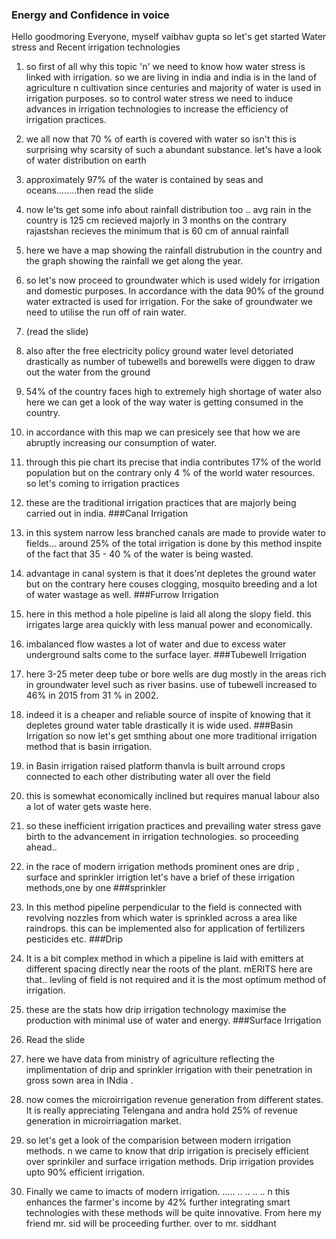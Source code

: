 ### Energy and Confidence in voice





Hello goodmoring Everyone, myself vaibhav gupta so let's get started
Water stress and Recent irrigation technologies

1. so first of all 
why this topic 'n'
we need to know how water stress is linked with irrigation. so we are living in india and india is in the land of agriculture n cultivation since centuries and majority of water is used in irrigation purposes. so to  control water stress we need to induce advances in irrigation technologies to increase the efficiency of irrigation practices.

2. we all now that 70 % of earth is covered with water so isn't this is surprising why scarsity of such a abundant substance.
let's have a look of water distribution on earth

3. approximately 97% of the water is contained by seas and oceans........then read the slide
4. now le'ts get some info about rainfall distribution too .. avg rain in the country is 125 cm recieved majorly in 3 months on the contrary rajastshan recieves the minimum that is 60 cm of annual rainfall
5.   here we have a map showing the rainfall distrubution in the country and the graph showing the rainfall we get along the year.
6.   so let's now proceed to groundwater which is used widely for irrigation and domestic purposes.
      In accordance with the data 90% of the ground water extracted is used for irrigation. For the sake of groundwater we need to utilise the run off of rain water.
7.    (read the slide)
8. also  after the free electricity policy ground water level detoriated drastically as number of tubewells and borewells were diggen  to draw out the water from the ground
9.  54% of the country faces high to extremely high shortage of water also here we can get a look of the way water is getting consumed in the country.
10.  in accordance with this map we can presicely see that how we are abruptly increasing our consumption of water.
11. through this pie chart its precise that india contributes 17% of the world population but on the contrary only 4 % of the world water resources.
so let's coming to irrigation practices
11. these are the traditional irrigation practices that are majorly being carried out in india.
###Canal Irrigation
12. in this system narrow less branched  canals are made to provide water to fields...
around 25% of the total irrigation is done by this method inspite of the fact that 35 - 40 % of the water is being wasted.
13.  advantage in canal system is that it does'nt depletes the ground water but on the contrary here couses clogging, mosquito breeding and a lot of water wastage as well.
###Furrow Irrigation
14.  here in this method a hole pipeline is laid all along the slopy field.
this irrigates large area quickly with less manual power and economically.
15.  imbalanced flow wastes a lot of water and due to excess water underground salts come to the surface layer.
###Tubewell Irrigation
16. here 3-25 meter deep tube or bore wells are dug mostly in the areas rich in groundwater level such as river basins.
use of tubewell increased to 46% in 2015 from 31 % in 2002.
17.  indeed it is a cheaper and reliable source of inspite of knowing that it depletes ground water table drastically it is wide used.
###Basin Irrigation
so now let's get smthing about one more traditional irrigation method that is basin irrigation.
18.  in Basin irrigation raised platform thanvla is built arround crops connected to each other distributing water all over the field
19.   this is somewhat economically inclined but requires manual labour also a lot of water gets waste here.

20. so  these inefficient irrigation practices and prevailing water stress gave birth to the advancement in irrigation technologies.
so proceeding ahead..
21.  in the race of modern irrigation methods prominent ones are drip , surface and sprinkler irrigtion
 let's have a brief of these irrigation methods,one by one
 ###sprinkler
22.  In this method pipeline perpendicular to the field is connected with revolving nozzles from which water is sprinkled across a area like raindrops.
this can be implemented also for application of fertilizers pesticides etc.
###Drip
23.  It is a bit complex method in which a pipeline is laid with emitters at different spacing directly near the roots of the plant.
mERITS here are that.. levling of field is not required and it is the most optimum method of irrigation.
24.  these are the stats how drip irrigation technology maximise the production  with minimal use of water and energy.
###Surface Irrigation
25.  Read the slide
26.  here we have data from ministry of agriculture  reflecting the implimentation of drip and sprinkler irrigation with their penetration in gross sown area in INdia .
27.  now comes the microirrigation revenue generation from different states. It is really appreciating Telengana and andra hold 25% of revenue generation in microirriagation market.
28.   so let's get a look of the comparision between  modern irrigation methods.
n we came to know that drip irrigation is precisely efficient over sprinkiler and surface irrigation methods. Drip irrigation provides upto 90% efficient irrigation.

29. Finally we came to imacts of modern irrigation. .....
..
..
..
..
n this enhances the farmer's income by 42%
further integrating smart technologies with these methods will be quite innovative.
From here my friend mr. sid will be proceeding further.
over to mr. siddhant